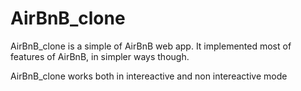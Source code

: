 # AirBnB_clone
AirBnB_clone is a simple of AirBnB web app. It implemented most of features of AirBnB, in simpler ways though.

AirBnB_clone works both in intereactive and non intereactive mode
